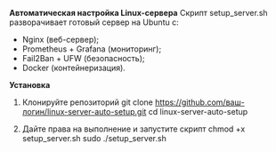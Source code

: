 **Автоматическая настройка Linux-сервера**
Скрипт setup_server.sh разворачивает готовый сервер на Ubuntu с:
 - Nginx (веб-сервер);
 - Prometheus + Grafana (мониторинг);
 - Fail2Ban + UFW (безопасность);
 - Docker (контейнеризация).

**Установка**
1. Клонируйте репозиторий
git clone https://github.com/ваш-логин/linux-server-auto-setup.git
cd linux-server-auto-setup

2. Дайте права на выполнение и запустите скрипт
chmod +x setup_server.sh
sudo ./setup_server.sh
